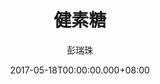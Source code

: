 ---
issue: 224
title: 健素糖
author: 彭瑞珠
language: 四縣
date: 2017-05-18T00:00:00.000+08:00
topic: 抒懷
difficulty: 2
wikidata: Q98096090
wikidata_link: https://www.wikidata.org/wiki/Q98096090
---